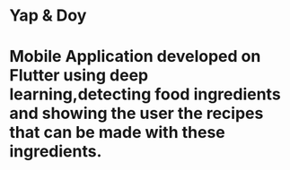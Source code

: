 # Yap & Doy

# Mobile Application developed on Flutter using deep learning,detecting food ingredients and showing the user the recipes that can be made with these ingredients.
